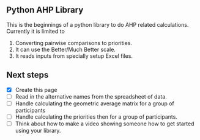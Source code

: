## Python AHP Library
This is the beginnings of a python library to do AHP related calculations.  Currently it is limited to

1. Converting pairwise comparisons to priorities.
2. It can use the Better/Much Better scale.
3. It reads inputs from specially setup Excel files.

## Next steps
- [x] Create this page
- [ ] Read in the alternative names from the spreadsheet of data.
- [ ] Handle calculating the geometric average matrix for a group of participants
- [ ] Handle calculating the priorities then for a group of participants.
- [ ] Think about how to make a video showing someone how to get started using your library.
